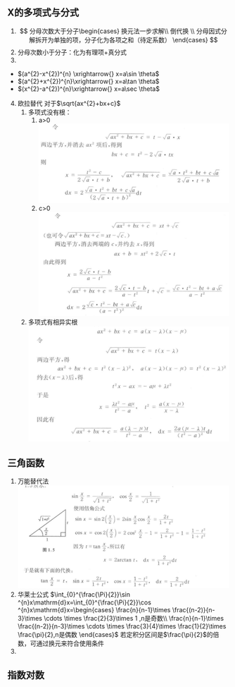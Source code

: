## X的多项式与分式
1. $$
分母次数大于分子\begin{cases}
   换元法一步求解\\ 倒代换 \\  分母因式分解拆开为单独的项，分子化为各项之和（待定系数）
\end{cases}
$$
2. 分母次数小于分子：化为有理项+真分式
3. 
* $(a^{2}-x^{2})^{n} \xrightarrow{} x=a\sin \theta$ 
* $(a^{2}+x^{2})^{n}\xrightarrow{} x=a\tan \theta$
* $(x^{2}-a^{2})^{n}\xrightarrow{} x=a\sec \theta$
4. 欧拉替代
   对于$\sqrt{ax^{2}+bx+c}$
    1. 多项式没有根：
        1. a>0
        ![](images/2022-11-28-22-21-37.png)
        2. c>0
        ![](images/2022-11-28-22-22-10.png)
    2. 多项式有相异实根
        ![](images/2022-11-28-22-23-37.png)


## 三角函数
1. 万能替代法
   ![](images/2022-11-28-22-19-06.png)
2. 华莱士公式
   $\int_{0}^{\frac{\Pi}{2}}\sin ^{n}x\mathrm{d}x=\int_{0}^{\frac{\Pi}{2}}\cos ^{n}x\mathrm{d}x=\begin{cases}
    \frac{n}{n-1}\times \frac{(n-2)}{n-3}\times \cdots \times \frac{2}{3}\times 1 ,n是奇数\\ \frac{n}{n-1}\times  \frac{(n-2)}{n-3}\times \cdots \times \frac{3}{4}\times \frac{1}{2}\times \frac{\pi}{2},n是偶数
   \end{cases}$
   若定积分区间是$\frac{\pi}{2}$的倍数，可通过换元来符合使用条件
3. 
## 指数对数


